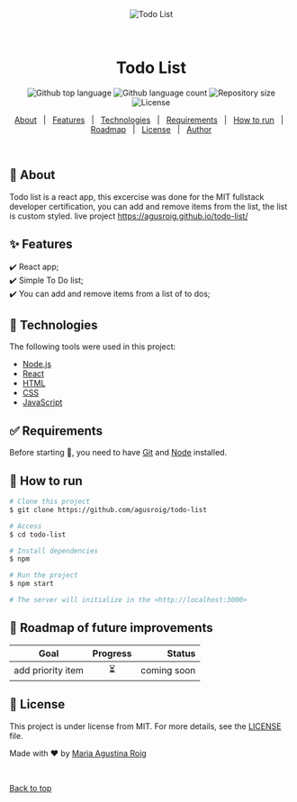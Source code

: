 <div align="center" id="top"> 
  <img src="./.github/app.gif" alt="Todo List" />

  &#xa0;

  <!-- <a href="https://todolist.netlify.app">Demo</a> -->
</div>

<h1 align="center">Todo List</h1>

<p align="center">
  <img alt="Github top language" src="https://img.shields.io/github/languages/top/agusroig/todo-list?color=56BEB8">

  <img alt="Github language count" src="https://img.shields.io/github/languages/count/agusroig/todo-list?color=56BEB8">

  <img alt="Repository size" src="https://img.shields.io/github/repo-size/agusroig/todo-list?color=56BEB8">

  <img alt="License" src="https://img.shields.io/github/license/agusroig/todo-list?color=56BEB8">

  <!-- <img alt="Github issues" src="https://img.shields.io/github/issues/agusroig/todo-list?color=56BEB8" /> -->

  <!-- <img alt="Github forks" src="https://img.shields.io/github/forks/agusroig/todo-list?color=56BEB8" /> -->

  <!-- <img alt="Github stars" src="https://img.shields.io/github/stars/agusroig/todo-list?color=56BEB8" /> -->
</p>

<!-- Status -->

<!-- <h4 align="center"> 
	🚧  Todo List 🚀 Under construction...  🚧
</h4> 

<hr> -->

<p align="center">
  <a href="#dart-about">About</a> &#xa0; | &#xa0; 
  <a href="#sparkles-features">Features</a> &#xa0; | &#xa0;
  <a href="#rocket-technologies">Technologies</a> &#xa0; | &#xa0;
  <a href="#white_check_mark-requirements">Requirements</a> &#xa0; | &#xa0;
  <a href="#checkered_flag-starting">How to run</a> &#xa0; | &#xa0;
  <a href="#calendar-roadmap-of-future-improvements">Roadmap</a> &#xa0; | &#xa0;
  <a href="#memo-license">License</a> &#xa0; | &#xa0;
  <a href="https://github.com/agusroig" target="_blank">Author</a>
</p>

<br>

## :dart: About ##

Todo list is a react app, this excercise was done for the MIT fullstack developer certification, you can add and remove items from the list, the list is custom styled. live project https://agusroig.github.io/todo-list/

## :sparkles: Features ##

:heavy_check_mark: React app;\
:heavy_check_mark: Simple To Do list;\
:heavy_check_mark: You can add and remove items from a list of to dos;

## :rocket: Technologies ##

The following tools were used in this project:

- [Node.js](https://nodejs.org/en/)
- [React](https://pt-br.reactjs.org/)
- [HTML](https://developer.mozilla.org/en-US/docs/Learn/Getting_started_with_the_web/HTML_basics)
- [CSS](https://developer.mozilla.org/en-US/docs/Web/CSS)
- [JavaScript](https://www.javascript.com/)

## :white_check_mark: Requirements ##

Before starting :checkered_flag:, you need to have [Git](https://git-scm.com) and [Node](https://nodejs.org/en/) installed.

## :checkered_flag: How to run ##

```bash
# Clone this project
$ git clone https://github.com/agusroig/todo-list

# Access
$ cd todo-list

# Install dependencies
$ npm

# Run the project
$ npm start

# The server will initialize in the <http://localhost:3000>
```
## :calendar: Roadmap of future improvements ##

| Goal                    |  Progress         | Status |
| ------------- |:-------------:| -----:|
| add priority item  | :hourglass_flowing_sand: | coming soon |

## :memo: License ##

This project is under license from MIT. For more details, see the [LICENSE](LICENSE.md) file.


Made with :heart: by <a href="https://github.com/agusroig" target="_blank">Maria Agustina Roig</a>

&#xa0;

<a href="#top">Back to top</a>
